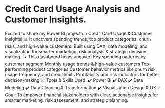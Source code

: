 
# Credit Card Usage Analysis and Customer Insights.
Excited to share my Power BI project on Credit Card Usage &amp; Customer Insights! 📊 It uncovers spending trends, top product categories, churn risks, and high-value customers. Built using DAX, data modeling, and visualization for smarter marketing, risk analysis &amp; strategic decision-making.
🔍 This dashboard helps uncover:
Key spending patterns by customer segment
Monthly usage trends & high-value customers
Top-performing product categories
Customer behavior metrics like churn risk, usage frequency, and credit limits
Profitability and risk indicators for better decision-making
📈 Tools & Skills Used:
 ✔️ Power BI
 ✔️ DAX
 ✔️ Data Modeling
 ✔️ Data Cleaning & Transformation
 ✔️ Visualization Design & UX
💡 Goal: To empower financial stakeholders with clear, actionable insights for smarter marketing, risk assessment, and strategic planning.
